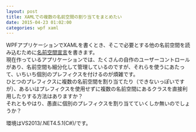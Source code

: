 ```yaml
---
layout: post
title: XAMLでの複数の名前空間の割り当てをまとめたい
date: 2015-04-23 01:02:00
categories: wpf xaml
---
```

<p>WPFアプリケーションでXAMLを書くとき、そこで必要とする他の名前空間を読み込むために<a href="https://msdn.microsoft.com/ja-jp/library/ms747086%28v=vs.110%29.aspx" rel="nofollow">名前空間宣言</a>を書きます。<br>
現在作っているアプリケーションでは、たくさんの自作のユーザーコントロールがあり、名前空間も細分化して管理しているのですが、それらを使うにあたって、いちいち個別のプレフィクスを付けるのが煩雑です。<br>
ひとつのプレフィクスに複数の名前空間を割り当てたり（できないっぽいですが）、あるいはプレフィクスを使用せずに複数の名前空間にあるクラスを直接利用したりする方法はありますか？<br>
それともやはり、愚直に個別のプレフィクスを割り当てていくしか無いのでしょうか？</p>

<p>環境はVS2013/.NET4.5.1(C#)/です。</p>
